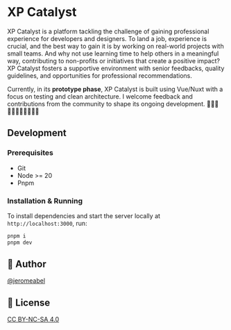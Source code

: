 # XP Catalyst

XP Catalyst is a platform tackling the challenge of gaining professional experience for developers and designers. To land a job, experience is crucial, and the best way to gain it is by working on real-world projects with small teams. And why not use learning time to help others in a meaningful way, contributing to non-profits or initiatives that create a positive impact? XP Catalyst fosters a supportive environment with senior feedbacks, quality guidelines, and opportunities for professional recommendations.

Currently, in its **prototype phase**, XP Catalyst is built using Vue/Nuxt with a focus on testing and clean architecture. I welcome feedback and contributions from the community to shape its ongoing development. 👋👋🏿👋🏽👋🏻👋🏾👋🏼

## Development

### Prerequisites

- Git
- Node >= 20
- Pnpm

### Installation & Running

To install dependencies and start the server locally at `http://localhost:3000`, run:

```sh
pnpm i
pnpm dev
```

## 👤 Author

[@jeromeabel](https://github.com/jeromeabel)

## 📝 License

[CC BY-NC-SA 4.0](https://creativecommons.org/licenses/by-nc-sa/4.0/)